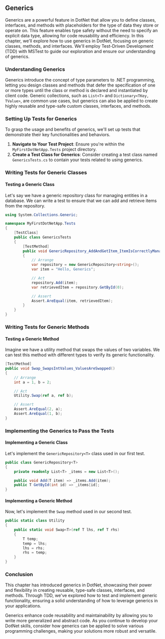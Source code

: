 ## Generics

Generics are a powerful feature in DotNet that allow you to define classes, interfaces, and methods with placeholders for the type of data they store or operate on. This feature enables type safety without the need to specify an explicit data type, allowing for code reusability and efficiency. In this chapter, we'll explore how to use generics in DotNet, focusing on generic classes, methods, and interfaces. We'll employ Test-Driven Development (TDD) with MSTest to guide our exploration and ensure our understanding of generics.

### Understanding Generics

Generics introduce the concept of type parameters to .NET programming, letting you design classes and methods that defer the specification of one or more types until the class or method is declared and instantiated by client code. Generic collections, such as `List<T>` and `Dictionary<TKey, TValue>`, are common use cases, but generics can also be applied to create highly reusable and type-safe custom classes, interfaces, and methods.

### Setting Up Tests for Generics

To grasp the usage and benefits of generics, we'll set up tests that demonstrate their key functionalities and behaviors.

1. **Navigate to Your Test Project**: Ensure you're within the `MyFirstDotNetApp.Tests` project directory.
2. **Create a Test Class for Generics**: Consider creating a test class named `GenericsTests.cs` to contain your tests related to using generics.

### Writing Tests for Generic Classes

#### Testing a Generic Class

Let's say we have a generic repository class for managing entities in a database. We can write a test to ensure that we can add and retrieve items from the repository.

```csharp
using System.Collections.Generic;

namespace MyFirstDotNetApp.Tests
{
    [TestClass]
    public class GenericsTests
    {
        [TestMethod]
        public void GenericRepository_AddAndGetItem_ItemIsCorrectlyManaged()
        {
            // Arrange
            var repository = new GenericRepository<string>();
            var item = "Hello, Generics";

            // Act
            repository.Add(item);
            var retrievedItem = repository.GetById(0);

            // Assert
            Assert.AreEqual(item, retrievedItem);
        }
    }
}
```

### Writing Tests for Generic Methods

#### Testing a Generic Method

Imagine we have a utility method that swaps the values of two variables. We can test this method with different types to verify its generic functionality.

```csharp
[TestMethod]
public void Swap_SwapsIntValues_ValuesAreSwapped()
{
    // Arrange
    int a = 1, b = 2;

    // Act
    Utility.Swap(ref a, ref b);

    // Assert
    Assert.AreEqual(2, a);
    Assert.AreEqual(1, b);
}
```

### Implementing the Generics to Pass the Tests

#### Implementing a Generic Class

Let's implement the `GenericRepository<T>` class used in our first test.

```csharp
public class GenericRepository<T>
{
    private readonly List<T> _items = new List<T>();

    public void Add(T item) => _items.Add(item);
    public T GetById(int id) => _items[id];
}
```

#### Implementing a Generic Method

Now, let's implement the `Swap` method used in our second test.

```csharp
public static class Utility
{
    public static void Swap<T>(ref T lhs, ref T rhs)
    {
        T temp;
        temp = lhs;
        lhs = rhs;
        rhs = temp;
    }
}
```

### Conclusion

This chapter has introduced generics in DotNet, showcasing their power and flexibility in creating reusable, type-safe classes, interfaces, and methods. Through TDD, we've explored how to test and implement generic functionality, ensuring a solid understanding of how to leverage generics in your applications.

Generics enhance code reusability and maintainability by allowing you to write more generalized and abstract code. As you continue to develop your DotNet skills, consider how generics can be applied to solve various programming challenges, making your solutions more robust and versatile.

